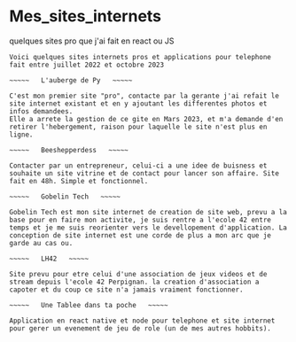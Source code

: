 # Mes_sites_internets
quelques sites pro que j'ai fait en react ou JS
~~~~~~~~~~~~~~~~~~~~~~~~~~~~~~~~~~~~~~~~~~~~~~~
Voici quelques sites internets pros et applications pour telephone fait entre juillet 2022 et octobre 2023

~~~~~   L'auberge de Py   ~~~~~

C'est mon premier site "pro", contacte par la gerante j'ai refait le site internet existant et en y ajoutant les differentes photos et infos demandees.
Elle a arrete la gestion de ce gite en Mars 2023, et m'a demande d'en retirer l'hebergement, raison pour laquelle le site n'est plus en ligne.

~~~~~   Beeshepperdess   ~~~~~

Contacter par un entrepreneur, celui-ci a une idee de buisness et souhaite un site vitrine et de contact pour lancer son affaire. Site fait en 48h. Simple et fonctionnel.

~~~~~   Gobelin Tech   ~~~~~

Gobelin Tech est mon site internet de creation de site web, prevu a la base pour en faire mon activite, je suis rentre a l'ecole 42 entre temps et je me suis reorienter vers le devellopement d'application. La conception de site internet est une corde de plus a mon arc que je garde au cas ou.

~~~~~   LH42   ~~~~~

Site prevu pour etre celui d'une association de jeux videos et de stream depuis l'ecole 42 Perpignan. la creation d'association a capoter et du coup ce site n'a jamais vraiment fonctionner.

~~~~~   Une Tablee dans ta poche   ~~~~~

Application en react native et node pour telephone et site internet pour gerer un evenement de jeu de role (un de mes autres hobbits).
